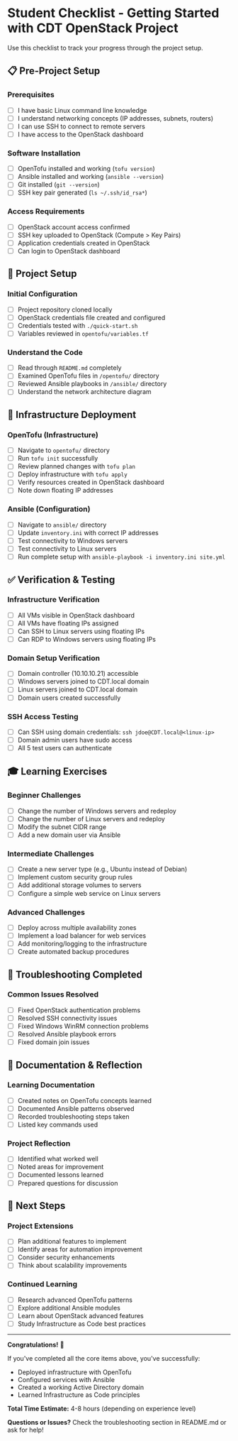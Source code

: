 # Student Checklist - Getting Started with CDT OpenStack Project

Use this checklist to track your progress through the project setup.

## 📋 Pre-Project Setup

### Prerequisites
- [ ] I have basic Linux command line knowledge
- [ ] I understand networking concepts (IP addresses, subnets, routers)
- [ ] I can use SSH to connect to remote servers
- [ ] I have access to the OpenStack dashboard

### Software Installation
- [ ] OpenTofu installed and working (`tofu version`)
- [ ] Ansible installed and working (`ansible --version`)
- [ ] Git installed (`git --version`)
- [ ] SSH key pair generated (`ls ~/.ssh/id_rsa*`)

### Access Requirements
- [ ] OpenStack account access confirmed
- [ ] SSH key uploaded to OpenStack (Compute > Key Pairs)
- [ ] Application credentials created in OpenStack
- [ ] Can login to OpenStack dashboard

## 🔧 Project Setup

### Initial Configuration
- [ ] Project repository cloned locally
- [ ] OpenStack credentials file created and configured
- [ ] Credentials tested with `./quick-start.sh`
- [ ] Variables reviewed in `opentofu/variables.tf`

### Understand the Code
- [ ] Read through `README.md` completely
- [ ] Examined OpenTofu files in `/opentofu/` directory
- [ ] Reviewed Ansible playbooks in `/ansible/` directory
- [ ] Understand the network architecture diagram

## 🚀 Infrastructure Deployment

### OpenTofu (Infrastructure)
- [ ] Navigate to `opentofu/` directory
- [ ] Run `tofu init` successfully
- [ ] Review planned changes with `tofu plan`
- [ ] Deploy infrastructure with `tofu apply`
- [ ] Verify resources created in OpenStack dashboard
- [ ] Note down floating IP addresses

### Ansible (Configuration)
- [ ] Navigate to `ansible/` directory
- [ ] Update `inventory.ini` with correct IP addresses
- [ ] Test connectivity to Windows servers
- [ ] Test connectivity to Linux servers
- [ ] Run complete setup with `ansible-playbook -i inventory.ini site.yml`

## ✅ Verification & Testing

### Infrastructure Verification
- [ ] All VMs visible in OpenStack dashboard
- [ ] All VMs have floating IPs assigned
- [ ] Can SSH to Linux servers using floating IPs
- [ ] Can RDP to Windows servers using floating IPs

### Domain Setup Verification
- [ ] Domain controller (10.10.10.21) accessible
- [ ] Windows servers joined to CDT.local domain
- [ ] Linux servers joined to CDT.local domain
- [ ] Domain users created successfully

### SSH Access Testing
- [ ] Can SSH using domain credentials: `ssh jdoe@CDT.local@<linux-ip>`
- [ ] Domain admin users have sudo access
- [ ] All 5 test users can authenticate

## 🎓 Learning Exercises

### Beginner Challenges
- [ ] Change the number of Windows servers and redeploy
- [ ] Change the number of Linux servers and redeploy
- [ ] Modify the subnet CIDR range
- [ ] Add a new domain user via Ansible

### Intermediate Challenges
- [ ] Create a new server type (e.g., Ubuntu instead of Debian)
- [ ] Implement custom security group rules
- [ ] Add additional storage volumes to servers
- [ ] Configure a simple web service on Linux servers

### Advanced Challenges
- [ ] Deploy across multiple availability zones
- [ ] Implement a load balancer for web services
- [ ] Add monitoring/logging to the infrastructure
- [ ] Create automated backup procedures

## 🐛 Troubleshooting Completed

### Common Issues Resolved
- [ ] Fixed OpenStack authentication problems
- [ ] Resolved SSH connectivity issues
- [ ] Fixed Windows WinRM connection problems
- [ ] Resolved Ansible playbook errors
- [ ] Fixed domain join issues

## 📝 Documentation & Reflection

### Learning Documentation
- [ ] Created notes on OpenTofu concepts learned
- [ ] Documented Ansible patterns observed
- [ ] Recorded troubleshooting steps taken
- [ ] Listed key commands used

### Project Reflection
- [ ] Identified what worked well
- [ ] Noted areas for improvement
- [ ] Documented lessons learned
- [ ] Prepared questions for discussion

## 🎯 Next Steps

### Project Extensions
- [ ] Plan additional features to implement
- [ ] Identify areas for automation improvement
- [ ] Consider security enhancements
- [ ] Think about scalability improvements

### Continued Learning
- [ ] Research advanced OpenTofu patterns
- [ ] Explore additional Ansible modules
- [ ] Learn about OpenStack advanced features
- [ ] Study Infrastructure as Code best practices

---

**Congratulations!** 🎉 

If you've completed all the core items above, you've successfully:
- Deployed infrastructure with OpenTofu
- Configured services with Ansible  
- Created a working Active Directory domain
- Learned Infrastructure as Code principles

**Total Time Estimate:** 4-8 hours (depending on experience level)

**Questions or Issues?** Check the troubleshooting section in README.md or ask for help!